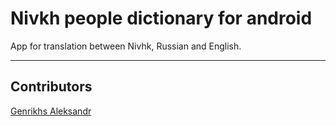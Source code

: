 # Nivkh people dictionary for android
App for translation between Nivhk, Russian and English.
***
## Contributors
[Genrikhs Aleksandr](http://github.com/GenrikhsAlexandr)
